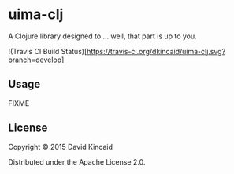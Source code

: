 # uima-clj

A Clojure library designed to ... well, that part is up to you.

!(Travis CI Build Status)[https://travis-ci.org/dkincaid/uima-clj.svg?branch=develop]

## Usage

FIXME

## License

Copyright © 2015 David Kincaid

Distributed under the Apache License 2.0.
